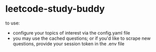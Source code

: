 # leetcode-study-buddy
to use:
- configure your topics of interest via the config.yaml file
- you may use the cached questions; or if you'd like to scrape new questions, provide your session token in the .env file
